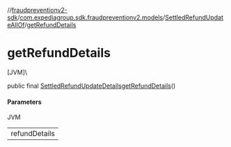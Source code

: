 //[fraudpreventionv2-sdk](../../../index.md)/[com.expediagroup.sdk.fraudpreventionv2.models](../index.md)/[SettledRefundUpdateAllOf](index.md)/[getRefundDetails](get-refund-details.md)

# getRefundDetails

[JVM]\

public final [SettledRefundUpdateDetails](../-settled-refund-update-details/index.md)[getRefundDetails](get-refund-details.md)()

#### Parameters

JVM

| |
|---|
| refundDetails |
